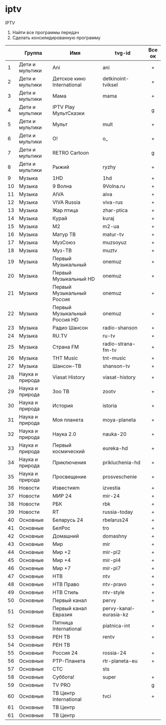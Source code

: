 # iptv
IPTV

1) Найти все программы передач
2) Сделать консилидированную программу

|    | Группа          | Имя                          | tvg-id                 | Все ок |
|----|-----------------|------------------------------|------------------------|:------:|
| 1  | Дети и мультики | Ani                          | ani                    |   +    |
| 2  | Дети и мультики | Детское кино International   | detkinoint-tviksel     |   +    |
| 3  | Дети и мультики | Мама                         | mama                   |   +    |
| 4  | Дети и мультики | IPTV Play МультСказки        |                        |   g    |
| 5  | Дети и мультики | Мульт                        | mult                   |   +    |
| 6  | Дети и мультики | O!                           | o_                     |   +    |
| 7  | Дети и мультики | RETRO Cartoon                |                        |   g    |
| 8  | Дети и мультики | Рыжий                        | ryzhy                  |   +    |
| 9  | Музыка          | 1HD                          | 1hd                    |   +    |
| 10 | Музыка          | 9 Волна                      | 9Volna.ru              |   +    |
| 11 | Музыка          | AIVA                         | aiva                   |   +    |
| 12 | Музыка          | VIVA Russia                  | viva-rus               |   +    |
| 13 | Музыка          | Жар птица                    | zhar-ptica             |   +    |
| 14 | Музыка          | Курай                        | kuraj                  |   +    |
| 15 | Музыка          | M2                           | m2-ua                  |   +    |
| 16 | Музыка          | Матур ТВ                     | matur-tv               |   +    |
| 17 | Музыка          | МузCоюз                      | muzsoyuz               |   +    |
| 18 | Музыка          | Муз-ТВ                       | muztv                  |   +    |
| 19 | Музыка          | Первый Музыкальный           | onemuz                 |   +    |
| 20 | Музыка          | Первый Музыкальный HD        | onemuz                 |   +    |
| 21 | Музыка          | Первый Музыкальный Россия    | onemuz                 |   +    |
| 22 | Музыка          | Первый Музыкальный Россия HD | onemuz                 |   +    |
| 23 | Музыка          | Радио Шансон                 | radio-shanson          |   +    |
| 24 | Музыка          | RU.TV                        | ru-tv                  |   +    |
| 25 | Музыка          | Страна FM                    | radio-strana-fm-tv     |   +    |
| 26 | Музыка          | ТНТ Music                    | tnt-music              |   +    |
| 27 | Музыка          | Шансон-ТВ                    | shanson-tv             |   +    |
| 28 | Наука и природа | Viasat History               | viasat-history         |   +    |
| 29 | Наука и природа | Зоо ТВ                       | zootv                  |   +    |
| 30 | Наука и природа | История                      | istoria                |   +    |
| 31 | Наука и природа | Моя планета                  | moya-planeta           |   +    |
| 32 | Наука и природа | Наука 2.0                    | nauka-20               |   +    |
| 33 | Наука и природа | Первый космический           | eureka-hd              |   +    |
| 34 | Наука и природа | Приключения                  | prikluchenia-hd        |   +    |
| 35 | Наука и природа | Просвещение                  | prosveschenie          |   +    |
| 36 | Новости         | Известияm                    | izvestia               |   +    |
| 37 | Новости         | МИР 24                       | mir-24                 |   +    |
| 38 | Новости         | РБК                          | rbk                    |   +    |
| 39 | Новости         | RT                           | russia-today           |   +    |
| 40 | Основные        | Беларусь 24                  | rbelarus24             |   +    |
| 41 | Основные        | БелРос                       | tro                    |   +    |
| 42 | Основные        | Домашний                     | domashny               |   +    |
| 43 | Основные        | Мир                          | mir                    |   +    |
| 44 | Основные        | Мир +2                       | mir-pl2                |   +    |
| 45 | Основные        | Мир +4                       | mir-pl4                |   +    |
| 46 | Основные        | Мир +7                       | mir-pl7                |   +    |
| 47 | Основные        | НТВ                          | ntv                    |   +    |
| 48 | Основные        | НТВ Право                    | ntv-pravo              |   +    |
| 49 | Основные        | НТВ Стиль                    | ntv-style              |   +    |
| 50 | Основные        | Первый канал                 | pervy                  |   +    |
| 51 | Основные        | Первый канал Евразия         | pervy-kanal-eurasia-kz |   +    |
| 52 | Основные        | Пятница International        | piatnica-int           |   +    |
| 53 | Основные        | РЕН ТВ                       | rentv                  |   +    |
| 54 | Основные        | РЕН ТВ                       |                        |        |
| 55 | Основные        | Россия 24                    | rossia-24              |   +    |
| 56 | Основные        | РТР-Планета                  | rtr-planeta-eu         |   +    |
| 57 | Основные        | СТС                          | sts                    |        |
| 58 | Основные        | Суббота!                     | super                  |   +    |
| 59 | Основные        | TV PRO                       |                        |   g    |
| 60 | Основные        | ТВ Центр International       | tvci                   |   +    |
| 61 | Основные        | ТВ Центр                     |                        |        |
| 61 | Основные        | ТВ Центр                     |                        |        |
